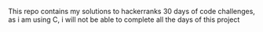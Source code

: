 This repo contains my solutions to hackerranks 30 days of code challenges, as i am using C, i will not be able to complete all the days of this project
